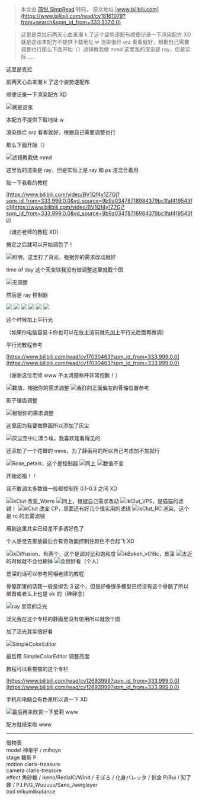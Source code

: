 > 本文由 [简悦 SimpRead](http://ksria.com/simpread/) 转码， 原文地址 [www.bilibili.com](https://www.bilibili.com/read/cv18161079?from=search&spm_id_from=333.337.0.0)

> 这里是克拉前两天心血来潮 k 了这个姿势遂配布顺便记录一下渲染配方 XD 就是这张本配方不提供下载地址 w 渲染很烂 orz 看看就好，根据自己需要调整也行那么下面开始（）滤镜教我做 mmd 这里我的渲染是 ray，但是实际......

这里是克拉

前两天心血来潮 k 了这个姿势遂配布

顺便记录一下渲染配方 XD

![](http://i0.hdslb.com/bfs/article/cbba990066fe9bcd5cfc1ca6679c19e000cd1134.png@942w_531h_progressive.webp)就是这张

本配方不提供下载地址 w

渲染很烂 orz 看看就好，根据自己需要调整也行

那么下面开始（）

![](http://i0.hdslb.com/bfs/article/0db54b20602d645ff10ed78ecd865db526857606.png@335w_456h_progressive.webp)滤镜教我做 mmd

这里我的渲染是 ray，但是实际上是 ray 和 ps 渲混合着用

贴一下我看的教程

[https://www.bilibili.com/video/BV1Qf4y1Z7Gj?spm_id_from=333.999.0.0&vd_source=9b9a03478718984379bc1faf419543fc](https://www.bilibili.com/video/BV1Qf4y1Z7Gj?spm_id_from=333.999.0.0&vd_source=9b9a03478718984379bc1faf419543fc)

（谦亦老师的教程 XD）  

搞定之后就可以开始调色了！

![](http://i0.hdslb.com/bfs/article/ef4a3ba50dcd5ce309204d764f433d16588ee6b8.png@339w_287h_progressive.webp)照明，这里打了背光，根据你的需求改动就好

time of day 这个天空球我没有做调整这里就截个图

![](http://i0.hdslb.com/bfs/article/46f0d401204b43795334b5a606b1c141ce3ac45a.png@261w_86h_progressive.webp)无调整

然后是 ray 控制器

![](http://i0.hdslb.com/bfs/article/09b22ad2f9190069b189d4149fed1478614737e2.png@240w_143h_progressive.webp) ![](http://i0.hdslb.com/bfs/article/c9bac63fdaa5a173726f6baff0182d9ba7b9947d.png@251w_141h_progressive.webp) ![](http://i0.hdslb.com/bfs/article/88a735ae20f78a1cfc2f996c4a8f9b232137f617.png@251w_117h_progressive.webp) ![](http://i0.hdslb.com/bfs/article/5c852066fa6c7fda751b2e533b5f409a2ecf7f66.png@242w_104h_progressive.webp) ![](http://i0.hdslb.com/bfs/article/64ce789514517fd60d9b17b2c4867b9e513bb9c1.png@240w_105h_progressive.webp) ![](http://i0.hdslb.com/bfs/article/8e78d963f6dd8064e0cdd8de113f3dd30f06f18e.png@239w_126h_progressive.webp)

这个时候加上平行光

（如果你电脑容易卡你也可以在放主渲前就先加上平行光后面再微调）

平行光教程参考

[https://www.bilibili.com/read/cv17030463?spm_id_from=333.999.0.0](https://www.bilibili.com/read/cv17030463?spm_id_from=333.999.0.0)

（谢谢这位老师 www 不太清楚称呼非常抱歉！）  

![](http://i0.hdslb.com/bfs/article/7073c81937dccd78181f9328db5074c2367980c7.png@510w_296h_progressive.webp)数值，根据你的需求调整 ![](http://i0.hdslb.com/bfs/article/3e5d828a069b5c5edbface9af28b276949371722.png@824w_53h_progressive.webp)我打的正面偏左的骨骼位置参考

影子锯齿调整

![](http://i0.hdslb.com/bfs/article/ae97acbc290f1393dfaacd71d941d081fa2023fb.png@371w_290h_progressive.webp)根据你的需求调整

这里因为我要做静画所以添加了灰尘

![](http://i0.hdslb.com/bfs/article/6f0b64b90e85ef4a8e03bee9391917f6db2b86dc.png@372w_290h_progressive.webp)灰尘空中に漂う埃，我喜欢能看得见的

还添加了一个花瓣的 mme，为了静画用的所以自己考虑加不加就行

![](http://i0.hdslb.com/bfs/article/17128703db54709d80a0838c3198d4e2e0e44cda.png@509w_291h_progressive.webp)Rose_petals，这个是控制器 ![](http://i0.hdslb.com/bfs/article/8b9125af80284628873c63aa4f4bb2ce45ceed16.png@245w_126h_progressive.webp)同上 ![](http://i0.hdslb.com/bfs/article/835483f0ab8fe24bafabf4b943811c711bbbf719.png@368w_290h_progressive.webp)数值不变

开始滤镜！！

我不敢调太多数值一般都控制在 0.1-0.3 之间 XD

![](http://i0.hdslb.com/bfs/article/529f6c2e37011697c7fabeebf27f5e0dd0a4cb08.png@362w_282h_progressive.webp)ikClut 改变_Warm ![](http://i0.hdslb.com/bfs/article/3c16b0e1bd1966b151073cd2e55cc58a355e932e.png@359w_284h_progressive.webp)同上，根据自己需求改动 ![](http://i0.hdslb.com/bfs/article/9b919d33ded71e1ebbd5b410ff73a37c242947be.png@366w_282h_progressive.webp)ikClut_VPS，是猫猫的滤镜！ ![](http://i0.hdslb.com/bfs/article/4ffe04ac21ffe0b3d56847b9fb012ed63803f98a.png@369w_285h_progressive.webp)ikClut 改変 CP，里面还有好几个很实用的滤镜 ![](http://i0.hdslb.com/bfs/article/ce073f94009cdb03fcc66eb8a51e3c137b037dc7.png@365w_296h_progressive.webp)ikClut_RC 渲染，这个是 rc 的去雾滤镜

用到这里其实已经差不多调好色了

个人感觉去雾放最后会有奇效能控制住颜色不会起飞 XD

![](http://i0.hdslb.com/bfs/article/43b5914f17e7666b0e904233bfe2405fa81aaf0d.png@368w_293h_progressive.webp)ikDiffusion，有两个，这个是调对比和饱和度 ![](http://i0.hdslb.com/bfs/article/5d04b9e6d31cf63976608d50b4082e088a852013.png@374w_290h_progressive.webp)ikBokeh_v018c，景深 ![](http://i0.hdslb.com/bfs/article/69a710f7ea1a69b30aacae1d8a360edb1f618813.png@242w_120h_progressive.webp)太近的时候就不会也糊掉 ![](http://i0.hdslb.com/bfs/article/c08a8f8667a173ff70d984c4be5bf9f73e1efb53.png@237w_120h_progressive.webp)会很好看（个人）

景深的话可以参考阿相老师的教程

骨骼那里的话我一般是绑舌 3 这个，但是好像很多模型已经没有这个骨骼了所以绑首或者头上也是 ok 的（碎碎念）

![](http://i0.hdslb.com/bfs/article/719cb85f635990d9642d8554e7126cd746dd71bf.png@246w_50h_progressive.webp)ray 里带的泛光

泛光我在这个专栏的静画里没有使用所以就放个图  

加了泛光其实很好看

![](http://i0.hdslb.com/bfs/article/c7c92301b25ecdb2d712abaf22eaffcce37e6c64.png@254w_122h_progressive.webp)SimpleColorEditor

最后用 SimpleColorEditor 调整亮度

教程可以看猫猫的这个专栏

[https://www.bilibili.com/read/cv12693999?spm_id_from=333.999.0.0](https://www.bilibili.com/read/cv12693999?spm_id_from=333.999.0.0)

手机和电脑会有色差所以调一下 XD

![](http://i0.hdslb.com/bfs/article/cbba990066fe9bcd5cfc1ca6679c19e000cd1134.png@942w_531h_progressive.webp)最后再来欣赏一下爱莉 www

配方就结束啦 www

-------------------------------------------

借物表  
model 神帝宇 / mihoyo  
stage 糖斯 P  
motion claris-treasure  
camera claris-treasure  
effect 角砂糖 / ikeno/RedialC/Wind./ そぼろ / 化身バレッタ / 針金 P/Rui / 知了蝉 / P.I.P/G_Wuuuuu/Sano_/winglayer  
tool mikumikudance